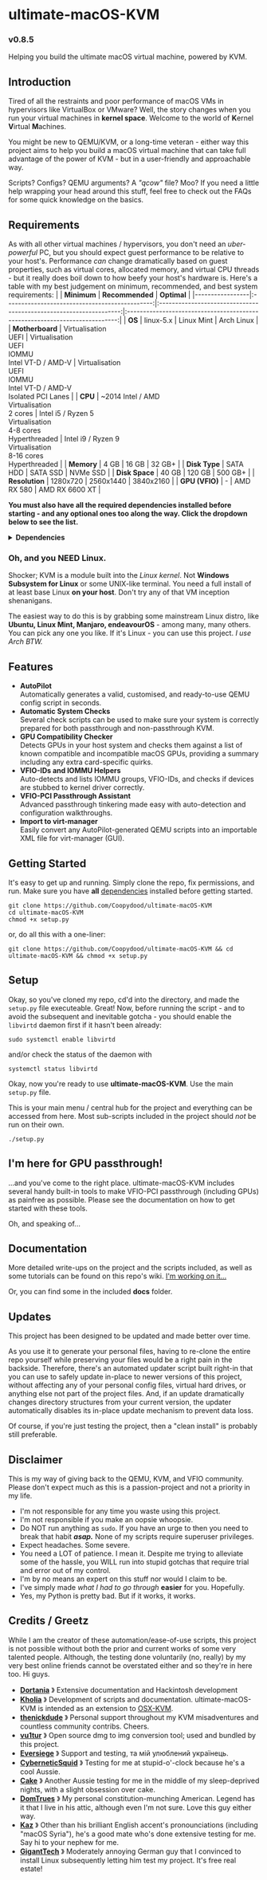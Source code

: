 # ultimate-macOS-KVM
### v0.8.5
Helping you build the ultimate macOS virtual machine, powered by KVM.

## Introduction
Tired of all the restraints and poor performance of macOS VMs in hypervisors like VirtualBox or VMware? Well, the story changes when you run your virtual machines in **kernel space**. Welcome to the world of **K**ernel **V**irtual **M**achines.

You might be new to QEMU/KVM, or a long-time veteran - either way this project aims to help you build a macOS virtual machine that can take full advantage of the power of KVM - but in a user-friendly and approachable way.

Scripts? Configs? QEMU arguments? A *"qcow"* file? Moo? If you need a little help wrapping your head around this stuff, feel free to check out the FAQs for some quick knowledge on the basics.

## Requirements
As with all other virtual machines / hypervisors, you don't need an *uber-powerful* PC, but you should expect guest performance to be relative to your host's. Performance *can* change dramatically based on guest properties, such as virtual cores, allocated memory, and virtual CPU threads - but it really does boil down to how beefy your host's hardware is.
Here's a table with my best judgement on minimum, recommended, and best system requirements:
|                 |                   **Minimum**                  |                           **Recommended**                          |                                   **Optimal**                                  |
|-----------------|:----------------------------------------------:|:------------------------------------------------------------------:|:---------------------------------------------------------------------------:|
| **OS**          |                    linux-5.x                   |                             Linux Mint                             |                                  Arch Linux                                 |
| **Motherboard** |             Virtualisation<br>UEFI             |        Virtualisation<br>UEFI<br>IOMMU<br>Intel VT-D / AMD-V       | Virtualisation<br>UEFI<br>IOMMU<br>Intel VT-D / AMD-V<br>Isolated PCI Lanes |
| **CPU**         | ~2014 Intel / AMD<br>Virtualisation<br>2 cores | Intel i5 / Ryzen 5<br>Virtualisation<br>4-8 cores<br>Hyperthreaded |     Intel i9 / Ryzen 9<br>Virtualisation<br>8-16 cores<br>Hyperthreaded     |
| **Memory**      |                      4 GB                      |                                16 GB                               |                                    32 GB+                                   |
| **Disk Type**   |                    SATA HDD                    |                              SATA SSD                              |                                   NVMe SSD                                  |
| **Disk Space**  |                      40 GB                     |                               120 GB                               |                                   500 GB+                                   |
| **Resolution**  |                  1280x720                 |                           2560x1440                          |                                3840x2160                               |
| **GPU (VFIO)**  |                        -                       |                             AMD RX 580                             |                                AMD RX 6600 XT                               |

**You must also have all the required dependencies installed before starting - and any optional ones too along the way. Click the dropdown below to see the list.**
<details>
<summary><b>Dependencies</b></summary>
<br>
<b>Required</b>
<ul>
<li><b>Git</b> 》 <code>git</code></li>
<li><b>Wget</b> 》 <code>wget</code></li>
<li><b>QEMU</b> 》 <code>qemu-base</code> or <code>qemu-full</code></li>
<li><b>Libvirt</b> 》 <code>libvirt</code></li>
<li><b>Python</b> 》 <code>python</code></li>
</ul>
<b>Optional / Recommended</b>
<ul>
<li><b>Virtual Machine Manager (GUI)</b> 》 <code>virt-manager</code></li>
</ul>
</details>

### Oh, and you NEED Linux.
Shocker; KVM is a module built into the *Linux kernel*. Not **Windows Subsystem for Linux** or some UNIX-like terminal. You need a full install of at least base Linux **on your host**. Don't try any of that VM inception shenanigans.

The easiest way to do this is by grabbing some mainstream Linux distro, like **Ubuntu, Linux Mint, Manjaro, endeavourOS** - among many, many others. You can pick any one you like. If it's Linux - you can use this project. *I use Arch BTW.*

## Features
<ul>
<li><b>AutoPilot</b></li>
Automatically generates a valid, customised, and ready-to-use QEMU config script in seconds.

<li><b>Automatic System Checks</b></li>
Several check scripts can be used to make sure your system is correctly prepared for both passthrough and non-passthrough KVM.

<li><b>GPU Compatibility Checker</b></li>
Detects GPUs in your host system and checks them against a list of known compatible and incompatible macOS GPUs, providing a summary including any extra card-specific quirks.

<li><b>VFIO-IDs and IOMMU Helpers</b></li>
Auto-detects and lists IOMMU groups, VFIO-IDs, and checks if devices are stubbed to kernel driver correctly.

<li><b>VFIO-PCI Passthrough Assistant</b></li>
Advanced passthrough tinkering made easy with auto-detection and configuration walkthroughs.

<li><b>Import to virt-manager</b></li>
Easily convert any AutoPilot-generated QEMU scripts into an importable XML file for virt-manager (GUI).

</ul>

## Getting Started
It's easy to get up and running. Simply clone the repo, fix permissions, and run.
Make sure you have **all** [dependencies](https://github.com/Coopydood/ultimate-macOS-KVM/blob/main/README.md#requirements) installed before getting started.

```
git clone https://github.com/Coopydood/ultimate-macOS-KVM
cd ultimate-macOS-KVM
chmod +x setup.py
```
or, do all this with a one-liner:
```
git clone https://github.com/Coopydood/ultimate-macOS-KVM && cd ultimate-macOS-KVM && chmod +x setup.py
```
## Setup
Okay, so you've cloned my repo, cd'd into the directory, and made the ``setup.py`` file executeable. Great! 
Now, before running the script - and to avoid the subsequent and inevitable gotcha - you should enable the ``libvirtd`` daemon first if it hasn't been already:
```
sudo systemctl enable libvirtd
```
and/or check the status of the daemon with
```
systemctl status libvirtd
```

Okay, now you're ready to use **ultimate-macOS-KVM**. Use the main ``setup.py`` file. 

This is your main menu / central hub for the project and everything can be accessed from here. Most sub-scripts included in the project should *not* be run on their own.
```
./setup.py
```
## I'm here for GPU passthrough!
...and you've come to the right place. ultimate-macOS-KVM includes several handy built-in tools to make VFIO-PCI passthrough (including GPUs) as painfree as possible. Please see the documentation on how to get started with these tools.

Oh, and speaking of...

## Documentation
More detailed write-ups on the project and the scripts included, as well as some tutorials can be found on this repo's wiki.
[I'm working on it...](https://github.com/Coopydood/ultimate-macOS-KVM/wiki)

Or, you can find some in the included **docs** folder.

## Updates
This project has been designed to be updated and made better over time. 

As you use it to generate your personal files, having to re-clone the entire repo yourself while preserving your files would be a right pain in the backside. Therefore, there's an automated updater script built right-in that you can use to safely update in-place to newer versions of this project, without affecting any of your personal config files, virtual hard drives, or anything else not part of the project files. And, if an update dramatically changes directory structures from your current version, the updater automatically disables its in-place update mechanism to prevent data loss.

Of course, if you're just testing the project, then a "clean install" is probably still preferable.

## Disclaimer
This is my way of giving back to the QEMU, KVM, and VFIO community. Please don't expect much as this is a passion-project and not a priority in my life.
- I'm not responsible for any time you waste using this project.
- I'm not responsible if you make an oopsie whoopsie. 
- Do NOT run anything as ``sudo``. If you have an urge to then you need to break that habit _**asap.**_ None of my scripts require superuser privileges.
- Expect headaches. Some severe.
- You need a LOT of patience. I mean it. Despite me trying to alleviate some of the hassle, you WILL run into stupid gotchas that require trial and error out of my control. 
- I'm by no means an expert on this stuff nor would I claim to be.
- I've simply made *what I had to go through* **easier** for you. Hopefully.
- Yes, my Python is pretty bad. But if it works, it works.

## Credits / Greetz
While I am the creator of these automation/ease-of-use scripts, this project is not possible without both the prior and current works of some very talented people. Although, the testing done voluntarily (no, really) by my very best online friends cannot be overstated either and so they're in here too. Hi guys.
- **[Dortania](https://github.com/Dortania)** 》 Extensive documentation and Hackintosh development
- **[Kholia](https://github.com/kholia)** 》 Development of scripts and documentation. ultimate-macOS-KVM is intended as an extension to [OSX-KVM](https://github.com/kholia/OSX-KVM).
- **[thenickdude](https://github.com/thenickdude)** 》 Personal support throughout my KVM misadventures and countless community contribs. Cheers.
- **[vu1tur](to@vu1tur.eu.org)** 》 Open source dmg to img conversion tool; used and bundled by this project.
- **[Eversiege](https://github.com/eversiege)** 》 Support and testing, та мій улюблений українець.
- **[CyberneticSquid](https://github.com/cyberneticsquid)** 》 Testing for me at stupid-o'-clock because he's a cool Aussie.
- **[Cake](https://github.com/cam-jm)** 》 Another Aussie testing for me in the middle of my sleep-deprived nights, with a slight obsession over cake.
- **[DomTrues](https://github.com/domtrues)** 》 My personal constitution-munching American. Legend has it that I live in his attic, although even I'm not sure. Love this guy either way.
- **[Kaz](https://github.com/Eaz11)** 》 Other than his brilliant English accent's pronounciations (including "macOS Syria"), he's a good mate who's done extensive testing for me. Say hi to your nephew for me.
- **[GigantTech](https://twitter.com/TechGigant)** 》 Moderately annoying German guy that I convinced to install Linux subsequently letting him test my project. It's free real estate!
